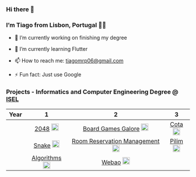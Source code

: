 <html>

<body>
  <div><h3 id="hi-there-👋">Hi there 👋</h3>
<h3 id="im-tiago-from-lisbon-portugal-👨‍💻">I’m Tiago from Lisbon, Portugal 👨‍💻</h3>
<ul>
<li>
<p>🔭 I’m currently working on finishing my degree</p>
</li>
<li>
<p>🌱 I’m currently learning Flutter</p>
</li>
<li>
<p>📫 How to reach me: <a href="mailto:tiagomrp06@gmail.com">tiagomrp06@gmail.com</a></p>
</li>
<li>
<p>⚡ Fun fact: Just use Google</p>
</li>
</ul>
<h3 id="projects---informatics-and-computer-engineering-degree--isel">Projects - Informatics and Computer Engineering Degree @ <a href="https://www.isel.pt/">ISEL</a></h3>

<table>
<thead>
<tr>
<th align="center">Year</th>
<th align="center">1</th>
<th align="center">2</th>
<th align="center">3</th>
</tr>
</thead>
<tbody>
<tr>
<td align="center"></td>
<td align="center"><a href="https://github.com/TiagoPereira06/EDU_2048-Game">2048</a> <img src="https://www.flaticon.com/svg/static/icons/svg/226/226777.svg" alt="Java" width="20" height="20"></td>
<td align="center"><a href="https://github.com/TiagoPereira06/EDU_Board-Games-Galore">Board Games Galore</a> <img src="https://www.logo.wine/a/logo/Kotlin_(programming_language)/Kotlin_(programming_language)-Logo.wine.svg" alt="Kotlin" width="20" height="20"></td>
<td align="center"><a href="https://github.com/TiagoPereira06/EDU_Cota">Cota</a> <img src="https://cdn.pixabay.com/photo/2015/04/23/17/41/javascript-736400_1280.png" alt="JS" width="20" height="20"></td>
</tr>
<tr>
<td align="center"></td>
<td align="center"><a href="https://github.com/TiagoPereira06/EDU_Snake">Snake</a> <img src="https://www.flaticon.com/svg/static/icons/svg/226/226777.svg" alt="Java" width="20" height="20"></td>
<td align="center"><a href="https://github.com/TiagoPereira06/EDU_Room-Reservation-Management">Room Reservation Management</a> <img src="https://www.flaticon.com/svg/static/icons/svg/226/226777.svg" alt="Java" width="20" height="20"></td>
<td align="center"><a href="https://github.com/TiagoPereira06/EDU_Pilim">Pilim</a> <img src="https://upload.wikimedia.org/wikipedia/commons/thumb/e/ee/.NET_Core_Logo.svg/768px-.NET_Core_Logo.svg.png" alt="Net" width="20" height="20"></td>
</tr>
<tr>
<td align="center"></td>
<td align="center"><a href="https://github.com/TiagoPereira06/EDU_Algorithms">Algorithms</a>  <img src="https://www.flaticon.com/svg/static/icons/svg/226/226777.svg" alt="Java" width="20" height="20"></td>
<td align="center"><a href="https://github.com/TiagoPereira06/EDU_Webao">Webao</a> <img src="https://upload.wikimedia.org/wikipedia/commons/thumb/e/ee/.NET_Core_Logo.svg/768px-.NET_Core_Logo.svg.png" alt="Net" width="20" height="20"></td>
<td align="center"></td>
</tr>
</tbody>
</table></div>
</body>

</html>
